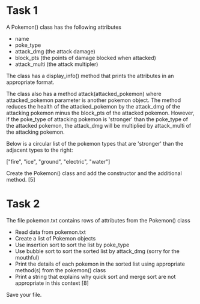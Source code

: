 # Task 1
A Pokemon() class has the following attributes
- name
- poke_type
- attack_dmg (the attack damage)
- block_pts (the points of damage blocked when attacked)
- attack_multi (the attack multipler)

The class has a display_info() method that prints the attributes in an appropriate format.

The class also has a method attack(attacked_pokemon) where attacked_pokemon parameter is another pokemon object. 
The method reduces the health of the attacked_pokemon by the attack_dmg of the attacking pokemon minus the block_pts of the attacked pokemon.
However, if the poke_type of attacking pokemon is 'stronger' than the poke_type of the attacked pokemon, the attack_dmg will be multiplied by attack_multi of the attacking pokemon.

Below is a circular list of the pokemon types that are 'stronger' than the adjacent types to the right: 

["fire", "ice", "ground", "electric", "water"]

Create the Pokemon() class and add the constructor and the additional method. [5]

# Task 2
The file pokemon.txt contains rows of attributes from the Pokemon() class
- Read data from pokemon.txt
- Create a list of Pokemon objects
- Use insertion sort to sort the list by poke_type
- Use bubble sort to sort the sorted list by attack_dmg (sorry for the mouthful)
- Print the details of each pokemon in the sorted list using appropriate method(s) from the pokemon() class
- Print a string that explains why quick sort and merge sort are not appropriate in this context
[8]

Save your file.
